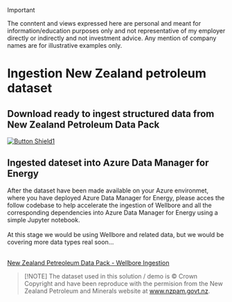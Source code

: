 > [!IMPORTANT]  
> The conntent and views expressed here are personal and meant for information/education purposes only and not representative of my employer directly or indirectly and not investment advice. Any mention of company names are for illustrative examples only.
> 
# Ingestion New Zealand petroleum dataset

## Download ready to ingest structured data from New Zealand Petroleum Data Pack

[![Button Shield1]][Shield1]
<br>

<!---------------------------------------------------------------------------->
[Button Shield1]: https://img.shields.io/badge/Download_data_pack_here-37a779?style=for-the-badge
[License]: LICENSE
[Shield1]: https://1drv.ms/f/c/f8141d50838d7532/Eob9KNiUh3ZJlhEttOmWwjkBT24TTu3uD1d9Lrib5-ILRQ?e=ouSPJg
[KBD]: Types/KBD.md
[#]: #

## Ingested dateset into Azure Data Manager for Energy
After the dataset have been made available on your Azure environmet, where you have deployed Azure Data Manager for Energy, please acces the follow codebase to help accelerate the ingestion of Wellbore and all the corresponding dependencies into Azure Data Manager for Energy using a simple Jupyter notebook. <br><br>
At this stage we would be using Wellbore and related data, but we would be covering more data types real soon...
<BR><BR>

[New Zealand Petreoleum Data Pack - Wellbore Ingestion](https://github.com/mkbinc007/ADME-Wellbore-Data-Ingestion)



> [!NOTE]  The dataset used in this solution / demo is © Crown Copyright and have been reproduce with the permision from the New Zealand Petroleum and Minerals website at www.nzpam.govt.nz.
